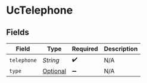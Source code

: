 # UcTelephone


## Fields

| Field                                                               | Type                                                                | Required                                                            | Description                                                         |
| ------------------------------------------------------------------- | ------------------------------------------------------------------- | ------------------------------------------------------------------- | ------------------------------------------------------------------- |
| `telephone`                                                         | *String*                                                            | :heavy_check_mark:                                                  | N/A                                                                 |
| `type`                                                              | [Optional<UcTelephoneType>](../../models/shared/UcTelephoneType.md) | :heavy_minus_sign:                                                  | N/A                                                                 |